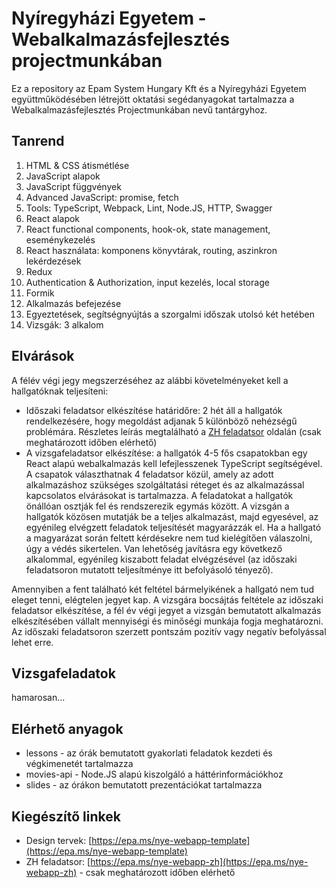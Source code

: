 # Nyíregyházi Egyetem - Webalkalmazásfejlesztés projectmunkában

Ez a repository az Epam System Hungary Kft és a Nyíregyházi Egyetem együttműködésében létrejött oktatási segédanyagokat tartalmazza a Webalkalmazásfejlesztés Projectmunkában nevű tantárgyhoz.

## Tanrend
1. HTML & CSS átismétlése
2. JavaScript alapok
3. JavaScript függvények
4. Advanced JavaScript: promise, fetch
5. Tools: TypeScript, Webpack, Lint, Node.JS, HTTP, Swagger
6. React alapok
7. React functional components, hook-ok, state management, eseménykezelés
8. React használata: komponens könyvtárak, routing, aszinkron lekérdezések
9. Redux
10. Authentication & Authorization, input kezelés, local storage
11. Formik
12. Alkalmazás befejezése
13. Egyeztetések, segítségnyújtás a szorgalmi időszak utolsó két hetében
13. Vizsgák: 3 alkalom

## Elvárások
A félév végi jegy megszerzéséhez az alábbi követelményeket kell a hallgatóknak teljesíteni:
- Időszaki feladatsor elkészítése határidőre: 2 hét áll a hallgatók rendelkezésére, hogy megoldást adjanak 5 különböző nehézségű problémára. Részletes leírás megtalálható a [ZH feladatsor](https://epa.ms/nye-webapp-zh) oldalán (csak meghatározott időben elérhető)
- A vizsgafeladatsor elkészítése: a hallgatók 4-5 fős csapatokban egy React alapú webalkalmazás kell lefejlesszenek TypeScript segítségével. A csapatok választhatnak 4 feladatsor közül, amely az adott alkalmazáshoz szükséges szolgáltatási réteget és az alkalmazással kapcsolatos elvárásokat is tartalmazza. A feladatokat a hallgatók önállóan osztják fel és rendszerezik egymás között. A vizsgán a hallgatók közösen mutatják be a teljes alkalmazást, majd egyesével, az egyénileg elvégzett feladatok teljesítését magyarázzák el. Ha a hallgató a magyarázat során feltett kérdésekre nem tud kielégítően válaszolni, úgy a védés sikertelen. Van lehetőség javításra egy következő alkalommal, egyénileg kiszabott feladat elvégzésével (az időszaki feladatsoron mutatott teljesítménye itt befolyásoló tényező).

Amennyiben a fent található két feltétel bármelyikének a hallgató nem tud eleget tenni, elégtelen jegyet kap. A vizsgára bocsájtás feltétele az időszaki feladatsor elkészítése, a fél év végi jegyet a vizsgán bemutatott alkalmazás elkészítésében vállalt mennyiségi és minőségi munkája fogja meghatározni. Az időszaki feladatsoron szerzett pontszám pozitív vagy negatív befolyással lehet erre.

## Vizsgafeladatok
hamarosan...

## Elérhető anyagok

- lessons - az órák bemutatott gyakorlati feladatok kezdeti és végkimenetét tartalmazza
- movies-api - Node.JS alapú kiszolgáló a háttérinformációkhoz
- slides - az órákon bemutatott prezentációkat tartalmazza

## Kiegészítő linkek

- Design tervek: [https://epa.ms/nye-webapp-template](https://epa.ms/nye-webapp-template)
- ZH feladatsor: [https://epa.ms/nye-webapp-zh](https://epa.ms/nye-webapp-zh) - csak meghatározott időben elérhető
